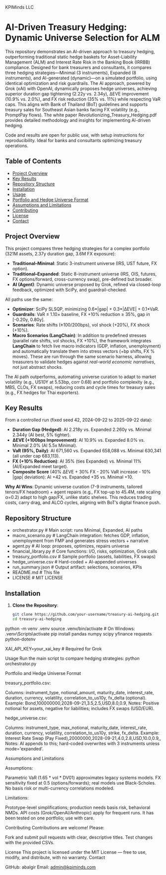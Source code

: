 KPIMinds LLC

# AI-Driven Treasury Hedging: Dynamic Universe Selection for ALM

This repository demonstrates an AI-driven approach to treasury hedging, outperforming traditional static hedge baskets for Asset-Liability Management (ALM) and Interest Rate Risk in the Banking Book (IRRBB) compliance. Designed for bank treasurers and consultants, it compares three hedging strategies—Minimal (3 instruments), Expanded (8 instruments), and AI-generated (dynamic)—on a simulated portfolio, using identical optimization and risk guardrails. The AI approach, powered by Grok (xAI) with OpenAI, dynamically proposes hedge universes, achieving superior duration gap tightening (2.22y vs. 2.34y), ΔEVE improvement (10.9% vs. 2.0%), and FX risk reduction (35% vs. 11%) while respecting VaR caps. This aligns with Bank of Thailand (BoT) guidelines and supports treasury sales for Southeast Asian banks facing FX volatility (e.g., PromptPay flows).
The white paper Revolutionizing_Treasury_Hedging.pdf provides detailed methodology and insights for implementing AI-driven hedging.

Code and results are open for public use, with setup instructions for reproducibility. Ideal for banks and consultants optimizing treasury operations.

## Table of Contents
- [Project Overview](#project-overview)
- [Key Results](#key-results)
- [Repository Structure](#repository-structure)
- [Installation](#installation)
- [Usage](#usage)
- [Portfolio and Hedge Universe Format](#portfolio-and-hedge-universe-format)
- [Assumptions and Limitations](#assumptions-and-limitations)
- [Contributing](#contributing)
- [License](#license)
- [Contact](#contact)

## Project Overview
This project compares three hedging strategies for a complex portfolio (321M assets, 2.37y duration gap, 3.6M FX exposure):
- **Traditional–Minimal**: Static 3-instrument universe (IRS, UST future, FX option).
- **Traditional–Expanded**: Static 8-instrument universe (IRS, OIS, futures, FX options/forward, cross-currency swap), pre-defined but broader.
- **AI (Agent)**: Dynamic universe proposed by Grok, refined via closed-loop feedback, optimized with SciPy, and guardrail-checked.

All paths use the same:
- **Optimizer**: SciPy SLSQP, minimizing 0.6*|gap| + 0.3*|ΔEVE| + 0.1*VaR.
- **Guardrails**: VaR ≤ 1.10× baseline, FX +10% reduction ≥ 35%, gap in [-0.20y, 0.80y].
- **Scenarios**: Rate shifts (±100/200bps), vol shock (+20%), FX shock (+10%).
- **Macro Scenarios (LangChain)**: In addition to predefined stresses (parallel rate shifts, vol shocks, FX +10%), the framework integrates **LangChain** to fetch live macro indicators (GDP, inflation, unemployment) and automatically translate them into stress vectors (+bp shifts, FX % moves). These are run through the same scenario harness, allowing treasurers to validate hedges against *real-world economic narratives*, not just abstract shocks.


The AI path outperforms, automating universe curation to adapt to market volatility (e.g., US10Y at 5.53bp, corr 0.68) and portfolio complexity (e.g., MBS, CLOs, FX swaps), reducing costs and cycle times for treasury sales (e.g., FX hedges for Thai exporters).

## Key Results
From a controlled run (fixed seed 42, 2024-09-22 to 2025-09-22 data):
- **Duration Gap (Hedged)**: AI 2.218y vs. Expanded 2.260y vs. Minimal 2.344y (AI best, 5% tighter).
- **ΔEVE (+100bps Improvement)**: AI 10.9% vs. Expanded 8.0% vs. Minimal 2.0% (AI 5.5x Minimal).
- **VaR (95%, Daily)**: AI 671,560 vs. Expanded 658,088 vs. Minimal 630,341 (all under cap 683,113).
- **FX (+10% Reduction)**: AI 35% (ties Expanded) vs. Minimal 11% (AI/Expanded meet target).
- **Composite Score** (40% ΔEVE + 30% FX - 20% VaR increase - 10% |gap| deviation): AI +42 vs. Expanded +35 vs. Minimal +10.

**Why AI Wins**: Dynamic universe curation (7-9 instruments, tailored tenors/FX headroom) + agent repairs (e.g., FX top-up to 45.4M, rate scaling α=0.2) adapt to high gap/FX, unlike static shelves. This reduces trading costs, carry drag, and ALCO cycles, aligning with BoT’s digital finance push.

## Repository Structure
- orchestrator.py        # Main script: runs Minimal, Expanded, AI paths
- macro_scenario.py      # LangChain integration: fetches GDP, inflation, unemployment from FMP and generates stress vectors + narrative
- agent.py               # AI loop: proposes, optimizes, repairs universe
- financial_library.py   # Core functions: I/O, risks, optimization, Grok calls
- treasury_portfolio.csv # Sample portfolio (assets, liabilities, FX swaps)
- hedge_universe.csv     # Hard-coded + AI-appended universes
- run_summary.json       # Output artifact: selections, scenarios, KPIs
- README.md              # This file
- LICENSE                # MIT LICENSE

## Installation
1. **Clone the Repository**:
   ```bash
   git clone https://github.com/your-username/treasury-ai-hedging.git
   cd treasury-ai-hedging

python -m venv .venv
source .venv/bin/activate  # On Windows: .venv\Scripts\activate
pip install pandas numpy scipy yfinance requests python-dotenv

XAI_API_KEY=your_xai_key  # Required for Grok

Usage
Run the main script to compare hedging strategies:
python orchestrator.py

Portfolio and Hedge Universe Format

treasury_portfolio.csv:

Columns: instrument_type, notional_amount, maturity_date, interest_rate, duration, currency, volatility, correlation_to_us10y, fx_delta (optional).
Example: Bond,100000000,2028-09-21,3.5,2.5,USD,8.0,0.9,
Notes: Positive notional for assets, negative for liabilities; includes FX swaps (USD/EUR).

hedge_universe.csv:

Columns: instrument_type, max_notional, maturity_date, interest_rate, duration, currency, volatility, correlation_to_us10y, strike, fx_delta.
Example: Interest Rate Swap (Pay Fixed),20000000,2028-09-21,4.0,2.8,USD,10.0,0.9,,
Notes: AI appends to this; hard-coded overwrites with 3 instruments unless mode='expanded'.

Assumptions and Limitations

Assumptions:

Parametric VaR (1.65 * vol * DV01) approximates legacy systems models.
FX sensitivity fixed at 0.5 (options/forwards); real models use Black-Scholes.
No basis risk or multi-currency correlations modeled.

Limitations:

Prototype-level simplifications; production needs basis risk, behavioral NMDs.
API costs (Grok/OpenAI/Anthropic) apply for frequent runs.
It has been tested on one portfolio; use with care.


Contributing
Contributions are welcome! Please:

Fork and submit pull requests with clear, descriptive titles.
Test changes with the provided CSVs.

License
This project is licensed under the MIT License — free to use, modify, and distribute, with no warranty.
Contact

GitHub: abalgir
Email: admin@kpiminds.com


